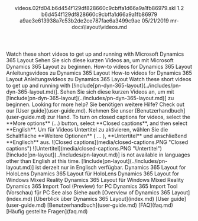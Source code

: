 <?xml version="1.0" encoding="UTF-8"?>
<xliff xmlns:logoport="urn:logoport:xliffeditor:xliff-extras:1.0" xmlns:tilt="urn:logoport:xliffeditor:tilt-non-translatables:1.0" xmlns:xsi="http://www.w3.org/2001/XMLSchema-instance" xmlns="urn:oasis:names:tc:xliff:document:1.2" xmlns:xliffext="urn:microsoft:content:schema:xliffextensions" version="1.2" xsi:schemaLocation="urn:oasis:names:tc:xliff:document:1.2 xliff-core-1.2-transitional.xsd">
  <file datatype="xml" source-language="en-US" original="videos.md" target-language="de-DE">
    <header>
      <tool tool-company="Microsoft" tool-version="1.0-7889195" tool-name="mdxliff" tool-id="mdxliff"/>
      <xliffext:skl_file_name>videos.02fd04.b6d454f129df828660c9cbffa1d66a9a1fb86979.skl</xliffext:skl_file_name>
      <xliffext:version>1.2</xliffext:version>
      <xliffext:ms.openlocfilehash>b6d454f129df828660c9cbffa1d66a9a1fb86979</xliffext:ms.openlocfilehash>
      <xliffext:ms.sourcegitcommit>a9ae3e613938a7c53b2de2ce787fae6a3499c9ae</xliffext:ms.sourcegitcommit>
      <xliffext:ms.lasthandoff>05/21/2019</xliffext:ms.lasthandoff>
      <xliffext:ms.openlocfilepath>mr-docs\layout\videos.md</xliffext:ms.openlocfilepath>
    </header>
    <body>
      <group extype="content" id="content">
        <trans-unit xml:space="preserve" translate="yes" id="101" restype="x-metadata">
          <source>Watch these short videos to get up and running with Microsoft Dynamics 365 Layout</source>
        <target logoport:matchpercent="101" state="translated" state-qualifier="leveraged-tm">Sehen Sie sich diese kurzen Videos an, um mit Microsoft Dynamics 365 Layout zu beginnen.</target></trans-unit>
        <trans-unit xml:space="preserve" translate="yes" id="102" restype="x-metadata">
          <source>How-to videos for Dynamics 365 Layout</source>
        <target logoport:matchpercent="101" state="translated" state-qualifier="leveraged-tm">Anleitungsvideos zu Dynamics 365 Layout</target></trans-unit>
        <trans-unit xml:space="preserve" translate="yes" id="103">
          <source>How-to videos for Dynamics 365 Layout</source>
        <target logoport:matchpercent="101" state="translated" state-qualifier="leveraged-tm">Anleitungsvideos zu Dynamics 365 Layout</target></trans-unit>
        <trans-unit xml:space="preserve" translate="yes" id="104">
          <source>Watch these short videos to get up and running with <ph id="ph1">[!include[pn-dyn-365-layout](../includes/pn-dyn-365-layout.md)]</ph>.</source>
        <target logoport:matchpercent="101" state="translated" state-qualifier="leveraged-tm">Sehen Sie sich diese kurzen Videos an, um mit <ph id="ph1">[!include[pn-dyn-365-layout](../includes/pn-dyn-365-layout.md)]</ph> zu beginnen.</target></trans-unit>
        <trans-unit xml:space="preserve" translate="yes" id="105">
          <source>Looking for more help?</source>
        <target logoport:matchpercent="101" state="translated" state-qualifier="leveraged-tm">Sie benötigen weitere Hilfe?</target></trans-unit>
        <trans-unit xml:space="preserve" translate="yes" id="106">
          <source>Check out our <bpt id="p1">[</bpt>User guide<ept id="p1">](user-guide.md)</ept>.</source>
        <target logoport:matchpercent="101" state="translated" state-qualifier="leveraged-tm">Nehmen Sie unser <bpt id="p1">[</bpt>Benutzerhandbuch<ept id="p1">](user-guide.md)</ept> zur Hand.</target></trans-unit>
        <trans-unit xml:space="preserve" translate="yes" id="107">
          <source>To turn on closed captions for videos, select the <bpt id="p1">**</bpt>More options<ept id="p1">**</ept> (...) button, select <bpt id="p2">**</bpt>Closed captions<ept id="p2">**</ept>, and then select <bpt id="p3">**</bpt>English<ept id="p3">**</ept>.</source>
        <target logoport:matchpercent="101" state="translated" state-qualifier="leveraged-tm">Um für Videos Untertitel zu aktivieren, wählen Sie die Schaltfläche <bpt id="p1">**</bpt>Weitere Optionen<ept id="p1">**</ept> ( ... ), <bpt id="p2">**</bpt>Untertitel<ept id="p2">**</ept> und anschließend <bpt id="p3">**</bpt>Englisch<ept id="p3">**</ept> aus.</target></trans-unit>
        <trans-unit xml:space="preserve" translate="yes" id="108">
          <source><bpt id="p1">![</bpt>Closed captions<ept id="p1">]</ept><bpt id="p2">(media/closed-captions.PNG "</bpt>Closed captions<ept id="p2">")</ept></source>
        <target logoport:matchpercent="101" state="translated" state-qualifier="leveraged-tm"><bpt id="p1">![</bpt>Untertitel<ept id="p1">]</ept><bpt id="p2">(media/closed-captions.PNG "</bpt>Untertitel<ept id="p2">")</ept></target></trans-unit>
        <trans-unit xml:space="preserve" translate="yes" id="109">
          <source><ph id="ph1">[!include[pn-layout](../includes/pn-layout.md)]</ph> is not available in languages other than English at this time.</source>
        <target logoport:matchpercent="101" state="translated" state-qualifier="leveraged-tm"><ph id="ph1">[!include[pn-layout](../includes/pn-layout.md)]</ph> ist derzeit nur in Englisch verfügbar.</target></trans-unit>
        <trans-unit xml:space="preserve" translate="yes" id="110">
          <source>Dynamics 365 Layout for HoloLens</source>
        <target logoport:matchpercent="101" state="translated" state-qualifier="leveraged-tm">Dynamics 365 Layout für HoloLens</target></trans-unit>
        <trans-unit xml:space="preserve" translate="yes" id="111">
          <source>Dynamics 365 Layout for Windows Mixed Reality</source>
        <target logoport:matchpercent="101" state="translated" state-qualifier="leveraged-tm">Dynamics 365 Layout für Windows Mixed Reality</target></trans-unit>
        <trans-unit xml:space="preserve" translate="yes" id="112">
          <source>Dynamics 365 Import Tool (Preview) for PC</source>
        <target logoport:matchpercent="101" state="translated" state-qualifier="leveraged-tm">Dynamics 365 Import Tool (Vorschau) für PC</target></trans-unit>
        <trans-unit xml:space="preserve" translate="yes" id="113">
          <source>See also</source>
        <target logoport:matchpercent="101" state="translated" state-qualifier="leveraged-tm">Siehe auch</target></trans-unit>
        <trans-unit xml:space="preserve" translate="yes" id="114">
          <source><bpt id="p1">[</bpt>Overview of Dynamics 365 Layout<ept id="p1">](index.md)</ept></source>
        <target logoport:matchpercent="101" state="translated" state-qualifier="leveraged-tm"><bpt id="p1">[</bpt>Überblick über Dynamics 365 Layout<ept id="p1">](index.md)</ept></target></trans-unit>
        <trans-unit xml:space="preserve" translate="yes" id="115">
          <source><bpt id="p1">[</bpt>User guide<ept id="p1">](user-guide.md)</ept></source>
        <target logoport:matchpercent="101" state="translated" state-qualifier="leveraged-tm"><bpt id="p1">[</bpt>Benutzerhandbuch<ept id="p1">](user-guide.md)</ept></target></trans-unit>
        <trans-unit xml:space="preserve" translate="yes" id="116">
          <source><bpt id="p1">[</bpt>FAQ<ept id="p1">](faq.md)</ept></source>
        <target logoport:matchpercent="101" state="translated" state-qualifier="leveraged-tm"><bpt id="p1">[</bpt>Häufig gestellte Fragen<ept id="p1">](faq.md)</ept></target></trans-unit>
      </group>
    </body>
  </file>
</xliff>